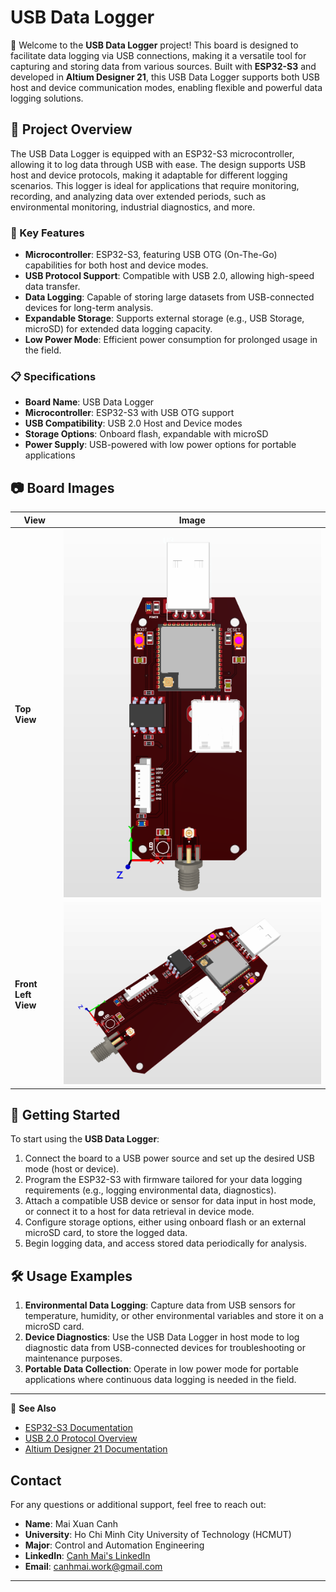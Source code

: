 # USB Data Logger

👋 Welcome to the **USB Data Logger** project! This board is designed to facilitate data logging via USB connections, making it a versatile tool for capturing and storing data from various sources. Built with **ESP32-S3** and developed in **Altium Designer 21**, this USB Data Logger supports both USB host and device communication modes, enabling flexible and powerful data logging solutions.

## 📌 Project Overview

The USB Data Logger is equipped with an ESP32-S3 microcontroller, allowing it to log data through USB with ease. The design supports USB host and device protocols, making it adaptable for different logging scenarios. This logger is ideal for applications that require monitoring, recording, and analyzing data over extended periods, such as environmental monitoring, industrial diagnostics, and more.

### 🔧 Key Features
- **Microcontroller**: ESP32-S3, featuring USB OTG (On-The-Go) capabilities for both host and device modes.
- **USB Protocol Support**: Compatible with USB 2.0, allowing high-speed data transfer.
- **Data Logging**: Capable of storing large datasets from USB-connected devices for long-term analysis.
- **Expandable Storage**: Supports external storage (e.g., USB Storage, microSD) for extended data logging capacity.
- **Low Power Mode**: Efficient power consumption for prolonged usage in the field.

### 📋 Specifications
- **Board Name**: USB Data Logger
- **Microcontroller**: ESP32-S3 with USB OTG support
- **USB Compatibility**: USB 2.0 Host and Device modes
- **Storage Options**: Onboard flash, expandable with microSD
- **Power Supply**: USB-powered with low power options for portable applications

## 📷 Board Images

| View        | Image                             |
|-------------|-----------------------------------|
| **Top View**    | ![Top View](Image/TOP.png)      |
| **Front Left View** | ![Bottom View](Image/FrontLeft.png) |
## 🚀 Getting Started
To start using the **USB Data Logger**:
1. Connect the board to a USB power source and set up the desired USB mode (host or device).
2. Program the ESP32-S3 with firmware tailored for your data logging requirements (e.g., logging environmental data, diagnostics).
3. Attach a compatible USB device or sensor for data input in host mode, or connect it to a host for data retrieval in device mode.
4. Configure storage options, either using onboard flash or an external microSD card, to store the logged data.
5. Begin logging data, and access stored data periodically for analysis.

## 🛠 Usage Examples
1. **Environmental Data Logging**: Capture data from USB sensors for temperature, humidity, or other environmental variables and store it on a microSD card.
2. **Device Diagnostics**: Use the USB Data Logger in host mode to log diagnostic data from USB-connected devices for troubleshooting or maintenance purposes.
3. **Portable Data Collection**: Operate in low power mode for portable applications where continuous data logging is needed in the field.

---

🔗 **See Also**  
- [ESP32-S3 Documentation](https://www.espressif.com/en/products/socs/esp32-s3)
- [USB 2.0 Protocol Overview](https://www.usb.org/document-library/usb-20-specification)
- [Altium Designer 21 Documentation](https://www.altium.com/documentation/altium-designer/)
## Contact

For any questions or additional support, feel free to reach out:

- **Name**: Mai Xuan Canh
- **University**: Ho Chi Minh City University of Technology (HCMUT)
- **Major**: Control and Automation Engineering
- **LinkedIn**: [Canh Mai's LinkedIn](https://www.linkedin.com/in/maixuancanh2003/)
- **Email**: canhmai.work@gmail.com

---